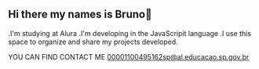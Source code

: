 ## Hi there my names is Bruno👋

.I'm studying at Alura
.I'm developing in the JavaScripit language
.I use this space to organize and share my projects developed.

YOU CAN FIND CONTACT ME 
00001100495162sp@al.educacao.sp.gov.br


<!--
**Bruno53267/Bruno53267** is a ✨ _special_ ✨ repository because its `README.md` (this file) appears on your GitHub profile.

Here are some ideas to get you started:

- 🔭 I’m currently working on ...
- 🌱 I’m currently learning ...
- 👯 I’m looking to collaborate on ...
- 🤔 I’m looking for help with ...
- 💬 Ask me about ...
- 📫 How to reach me: ...
- 😄 Pronouns: ...
- ⚡ Fun fact: ...
-->
